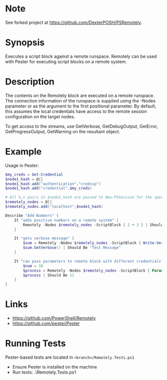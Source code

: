 Note
============
See forked project at https://github.com/DexterPOSH/PSRemotely.

Synopsis
============
Executes a script block against a remote runspace. Remotely can be used with Pester for executing script blocks on a remote system.

Description
======================
The contents on the Remotely block are executed on a remote runspace. The connection information of the runspace is supplied using the -Nodes parameter or as the argument to the first positional parameter. By default, this assumes the local credentials have access to the remote session configuration on the target nodes.

To get access to the streams, use GetVerbose, GetDebugOutput, GetError, GetProgressOutput,
GetWarning on the resultant object.

Example
============
Usage in Pester:

```powershell
$my_creds = Get-Credential
$node1_hash = @{}
$node1_hash.add("authentication","credssp")
$node1_hash.add("credential",$my_creds)

# All k,v pairs in $node1_hash are passed to New-PSSession for the specific node.
$remotely_nodes = @{}
$remotely_nodes.add("localhost",$node1_hash)

Describe "Add-Numbers" {
    It "adds positive numbers on a remote system" {
        Remotely -Nodes $remotely_nodes -ScriptBlock { 2 + 3 } | Should Be 5
    }

    It "gets verbose message" {
        $sum = Remotely -Nodes $remotely_nodes -ScriptBlock { Write-Verbose -Verbose "Test Message" }
        $sum.GetVerbose() | Should Be "Test Message"
    }

    It "can pass parameters to remote block with different credentials" {
        $num = 10
        $process = Remotely -Nodes $remotely_nodes -ScriptBlock { Param($number) $number + 1 } -ArgumentList $num
        $process | Should Be 11
    }
}
```

Links
============
* https://github.com/PowerShell/Remotely
* https://github.com/pester/Pester

Running Tests
=============
Pester-based tests are located in ```<branch>/Remotely.Tests.ps1```

* Ensure Pester is installed on the machine
* Run tests:
    .\Remotely.Tests.ps1
